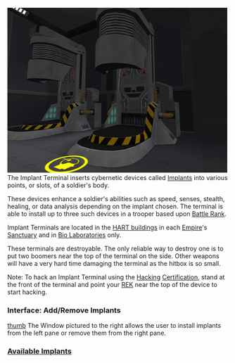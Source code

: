 ![](../images/PSScreenShot0282.jpg "fig:PSScreenShot0282.jpg") The Implant
Terminal inserts cybernetic devices called
[Implants](implants/Implants.md) into various points, or slots, of a
soldier's body.

These devices enhance a soldier's abilities such as speed, senses,
stealth, healing, or data analysis depending on the implant chosen. The
terminal is able to install up to three such devices in a trooper based
upon [Battle Rank](../terminology/Battle_Rank.md).

Implant Terminals are located in the [HART
buildings](../locations/HART_building.md) in each
[Empire](../terminology/Empire.md)'s [Sanctuary](../locations/Sanctuary.md) and in
[Bio Laboratories](../locations/Bio_Laboratory.md) only.

These terminals are destroyable. The only reliable way to destroy one is
to put two boomers near the top of the terminal on the side. Other
weapons will have a very hard time damaging the terminal as the hitbox
is so small.

Note: To hack an Implant Terminal using the
[Hacking](<Hacking_(Certification)>)
[Certification](../certifications/Certification.md), stand at the front of the
terminal and point your [REK](../weapons/Remote_Electronics_Kit.md) near the top of the device
to start hacking.

### Interface: Add/Remove Implants

[thumb](image:Implant_interface.jpg) The Window pictured to
the right allows the user to install implants from the left pane or
remove them from the right pane.

### [Available Implants](implants/Implants.md)

<!--[Category:Game Items](Category:Game_Items.md)-->
